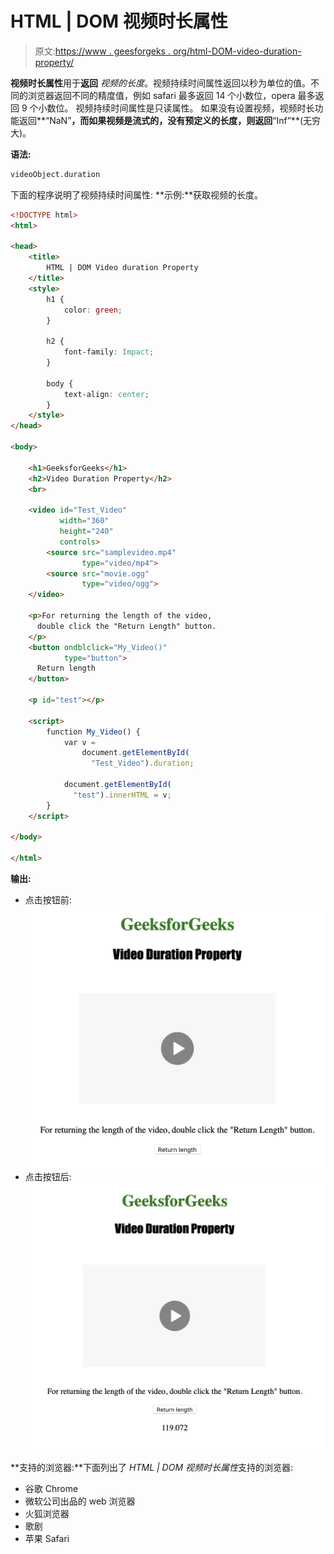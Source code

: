 # HTML | DOM 视频时长属性

> 原文:[https://www . geesforgeks . org/html-DOM-video-duration-property/](https://www.geeksforgeeks.org/html-dom-video-duration-property/)

**视频时长属性**用于**返回** *视频的长度*。视频持续时间属性返回以秒为单位的值。不同的浏览器返回不同的精度值，例如 safari 最多返回 14 个小数位，opera 最多返回 9 个小数位。
视频持续时间属性是只读属性。
如果没有设置视频，视频时长功能返回**“NaN”**，而如果视频是流式的，没有预定义的长度，则返回**“Inf”**(无穷大)。

**语法:**

```html
videoObject.duration
```

下面的程序说明了视频持续时间属性:
**示例:**获取视频的长度。

```html
<!DOCTYPE html>
<html>

<head>
    <title>
        HTML | DOM Video duration Property
    </title>
    <style>
        h1 {
            color: green;
        }

        h2 {
            font-family: Impact;
        }

        body {
            text-align: center;
        }
    </style>
</head>

<body>

    <h1>GeeksforGeeks</h1>
    <h2>Video Duration Property</h2>
    <br>

    <video id="Test_Video" 
           width="360" 
           height="240" 
           controls>
        <source src="samplevideo.mp4"
                type="video/mp4">
        <source src="movie.ogg" 
                type="video/ogg">
    </video>

    <p>For returning the length of the video,
      double click the "Return Length" button.
    </p>
    <button ondblclick="My_Video()"
            type="button">
      Return length
    </button>

    <p id="test"></p>

    <script>
        function My_Video() {
            var v = 
                document.getElementById(
                  "Test_Video").duration;

            document.getElementById(
              "test").innerHTML = v;
        }
    </script>

</body>

</html>
```

**输出:**

*   点击按钮前:
    ![](img/be9458ad1fb9803dc6adf18666cff412.png)
*   点击按钮后:
    ![](img/070ea8437b098c659916453f4e3d8b1f.png)

**支持的浏览器:**下面列出了 *HTML | DOM 视频时长属性*支持的浏览器:

*   谷歌 Chrome
*   微软公司出品的 web 浏览器
*   火狐浏览器
*   歌剧
*   苹果 Safari